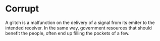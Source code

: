 # Corrupt

A glitch is a malfunction on the delivery of a signal from its emiter to the intended receiver. In the same way, government resources that should benefit the people, often end up filling the pockets of a few.
